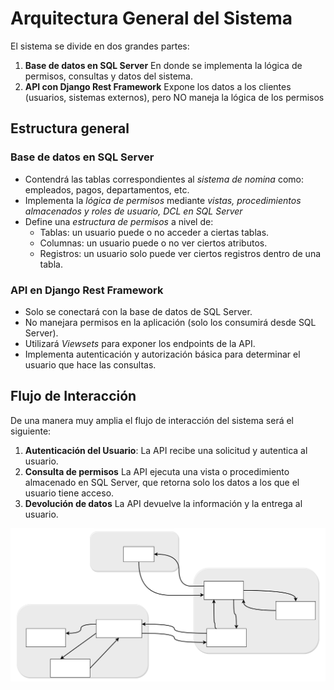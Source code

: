 # Arquitectura General del Sistema

El sistema se divide en dos grandes partes:

1. **Base de datos en SQL Server** 
	En donde se implementa la lógica de permisos, consultas y datos del sistema.
2. **API con Django Rest Framework**
	Expone los datos a los clientes (usuarios, sistemas externos), pero NO maneja la lógica de los permisos

## Estructura general
### Base de datos en SQL Server

- Contendrá las tablas correspondientes al *sistema de nomina* como: empleados, pagos, departamentos, etc.
- Implementa la *lógica de permisos* mediante *vistas, procedimientos almacenados y roles de usuario, DCL en SQL Server* 
- Define una *estructura de permisos* a nivel de:
	- Tablas: un usuario puede o no acceder a ciertas tablas.
	- Columnas: un usuario puede o no ver ciertos atributos.
	- Registros: un usuario solo puede ver ciertos registros dentro de una tabla.

### API en Django Rest Framework

- Solo se conectará con la base de datos de SQL Server.
- No manejara permisos en la aplicación (solo los consumirá desde SQL Server).
- Utilizará *Viewsets* para exponer los endpoints de la API.
- Implementa autenticación y autorización básica para determinar el usuario que hace las consultas.

## Flujo de Interacción 

De una manera muy amplia el flujo de interacción del sistema será el siguiente:

1. **Autenticación del Usuario**:
	La API recibe una solicitud y autentica al usuario.
2. **Consulta de permisos**
	La API ejecuta una vista o procedimiento almacenado en SQL Server, que retorna solo los datos a los que el usuario tiene acceso.
3. **Devolución de datos**
	La API devuelve la información y la entrega al usuario.

![Arqui-Flujo de Interacción](attachments/architecture_dm.svg)

